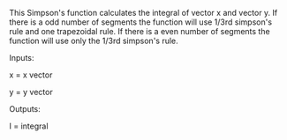 This Simpson's function calculates the integral of vector x and vector y.
If there is a odd number of segments the function will use 1/3rd simpson's rule
and one trapezoidal rule.  If there is a even number of segments the
function will use only the 1/3rd simpson's rule.

Inputs:
  
  x = x vector
  
  y = y vector

Outputs:
  
  I = integral
